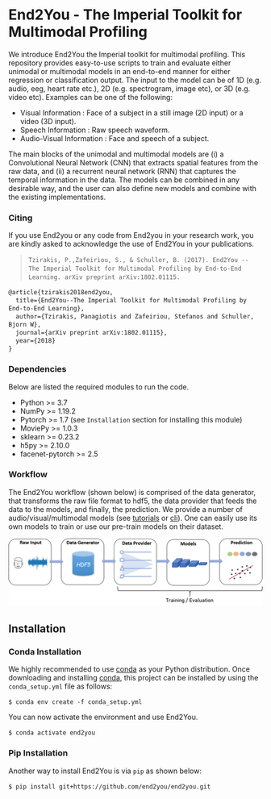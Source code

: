# End2You - The Imperial Toolkit for Multimodal Profiling

We introduce End2You the Imperial toolkit for multimodal profiling. This repository provides easy-to-use scripts to train and evaluate either unimodal or multimodal models in an end-to-end manner for either regression or classification output. The input to the model can be of 1D (e.g. audio, eeg, heart rate etc.), 2D (e.g. spectrogram, image etc), or 3D (e.g. video etc). Examples can be one of the following:
  - Visual Information : Face of a subject in a still image (2D input) or a video (3D input).
  - Speech Information : Raw speech waveform.
  - Audio-Visual Information : Face and speech of a subject.

The main blocks of the unimodal and multimodal models are (i) a Convolutional Neural Network (CNN) that extracts spatial features from the raw data, and (ii) a recurrent neural network (RNN) that captures the temporal information in the data. The models can be combined in any desirable way, and the user can also define new models and combine with the existing implementations.

### Citing

If you use End2you or any code from End2you in your research work, you are kindly asked to acknowledge the use of End2You in your publications.
> `Tzirakis, P.,Zafeiriou, S., & Schuller, B. (2017). End2You -- The Imperial Toolkit for Multimodal Profiling by End-to-End Learning. arXiv preprint arXiv:1802.01115.`

```
@article{tzirakis2018end2you,
  title={End2You--The Imperial Toolkit for Multimodal Profiling by End-to-End Learning},
  author={Tzirakis, Panagiotis and Zafeiriou, Stefanos and Schuller, Bjorn W},
  journal={arXiv preprint arXiv:1802.01115},
  year={2018}
}
```

### Dependencies
Below are listed the required modules to run the code.

  * Python >= 3.7
  * NumPy >= 1.19.2
  * Pytorch >= 1.7 (see ``Installation`` section for installing this module)
  * MoviePy >= 1.0.3
  * sklearn >= 0.23.2
  * h5py >= 2.10.0
  * facenet-pytorch >= 2.5

### Workflow

The End2You workflow (shown below) is comprised of the data generator, that transforms the raw file format to hdf5, the data provider that feeds the data to the models, and finally, the prediction. We provide a number of audio/visual/multimodal models (see [tutorials](docs/tutorials) or [cli](docs/tutorials)). One can easily use its own models to train or use our pre-train models on their dataset.

![alt text](docs/figures/workflow.png "End2You - Workflow")

<!--

### Contents

1. [Installation](#installation)<br>
2. [Generating Data](#generating-data)<br>
3. [Training](#training)<br>
4. [Testing](#testing)<br>
-->

## Installation

### Conda Installation

We highly recommended to use [conda](http://conda.pydata.org/miniconda.html) as your Python distribution.
Once downloading and installing [conda](http://conda.pydata.org/miniconda.html), this project can be installed by using the `conda_setup.yml` file as follows:

```console
$ conda env create -f conda_setup.yml
```

You can now activate the environment and use End2You.
```console
$ conda activate end2you
```
### Pip Installation

Another way to install End2You is via `pip` as shown below:

```console
$ pip install git+https://github.com/end2you/end2you.git
```
